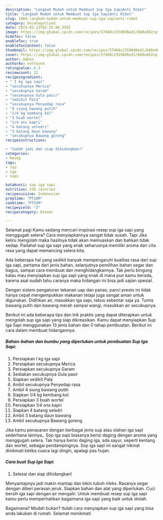 ```yaml
---
description: "Langkah Mudah untuk Membuat Sup Iga SapiAnti Ribet"
title: "Langkah Mudah untuk Membuat Sup Iga SapiAnti Ribet"
slug: 1804-langkah-mudah-untuk-membuat-sup-iga-sapianti-ribet
category: Uncategorized
date: 2023-02-13T02:35:04.359Z
image: https://img-global.cpcdn.com/recipes/57468c23590d6ed1/680x482cq70/sup-iga-sapi-foto-resep-utama.jpg
hideToc: false
enableToc: true
enableTocContent: false
thumbnail: https://img-global.cpcdn.com/recipes/57468c23590d6ed1/680x482cq70/sup-iga-sapi-foto-resep-utama.jpg
cover: https://img-global.cpcdn.com/recipes/57468c23590d6ed1/680x482cq70/sup-iga-sapi-foto-resep-utama.jpg
author: Admin
authorAv: notfound
ratingvalue: 4.3
reviewcount: 22
recipeingredient:
- " I kg iga sapi"
- "secukupnya Merica"
- "secukupnya Garam"
- "secukupnya Gula pasir"
- "sedikit Pala"
- "secukupnya Penyedap rasa"
- "4 siung bawang putih"
- "1/4 kg kembang kol"
- "3 buah wortel"
- "1/4 ons kapri"
- "4 batang seledri"
- "3 batang daun bawang"
- "secukupnya Bawang goreng"
recipeinstructions:

- "Sudah jadi dan siap dihidangkan!"
categories:
- Resep
tags:
- sup
- iga
- sapi

katakunci: sup iga sapi 
nutrition: 250 calories
recipecuisine: Indonesian
preptime: "PT16M"
cooktime: "PT32M"
recipeyield: "3"
recipecategory: Dinner

---
```



Selamat pagi Kamu sedang mencari inspirasi resep sup iga sapi yang menggugah selera? Cara menyiapkannya sangat tidak susah. Tapi Jika keliru mengolah maka hasilnya tidak akan memuaskan dan bahkan tidak sedap. Padahal sup iga sapi yang enak seharusnya memiliki aroma dan cita rasa yang dapat memancing selera kita.


Ada beberapa hal yang sedikit banyak mempengaruhi kualitas rasa dari sup iga sapi, pertama dari jenis bahan, selanjutnya pemilihan bahan segar dan bagus, sampai cara membuat dan menghidangkannya. Tak perlu bingung kalau mau menyiapkan sup iga sapi yang enak di mana pun kamu berada, karena asal sudah tahu caranya maka hidangan ini bisa jadi sajian spesial.

Dengan sistem pengaturan tekanan uap dan panas, panci presto ini tidak hanya cepat mengempukkan makanan tetapi juga sangat aman untuk digunakan. Didihkan air, masukkan iga sapi, rebus sebentar saja ya. Tumis bawang putih dan bawang merah sampai wangi, masukkan air secukupnya.


Berikut ini ada beberapa tips dan trik praktis yang dapat diterapkan untuk mengolah sup iga sapi yang siap dikreasikan. Kamu dapat menyiapkan Sup Iga Sapi menggunakan 13 jenis bahan dan 0 tahap pembuatan. Berikut ini cara dalam membuat hidangannya.

<!--inarticleads1-->

##### Bahan-bahan dan bumbu yang diperlukan untuk pembuatan Sup Iga Sapi:

1. Persiapkan  I kg iga sapi
1. Persiapkan secukupnya Merica
1. Persiapkan secukupnya Garam
1. Sediakan secukupnya Gula pasir
1. Siapkan sedikit Pala
1. Ambil secukupnya Penyedap rasa
1. Ambil 4 siung bawang putih
1. Siapkan 1/4 kg kembang kol
1. Persiapkan 3 buah wortel
1. Persiapkan 1/4 ons kapri
1. Siapkan 4 batang seledri
1. Ambil 3 batang daun bawang
1. Ambil secukupnya Bawang goreng


Jika kamu penasaran dengan berbagai jenis sup atau olahan iga sapi sederhana lainnya,. Sop iga sapi biasanya berisi daging dengan aroma yang menggugah selera. Tak hanya berisi daging iga, ada sayur, seperti kentang dan wortel, sebagai pendampingnya. Sop iga sapi ini sangat nikmat dinikmati ketika cuaca lagi dingin, apalagi pas hujan. 

<!--inarticleads2-->

##### Cara buat Sup Iga Sapi:


1. Selesai dan siap dihidangkan!

Menyantapnya jadi makin mantap dan bikin tubuh rileks. Rasanya segar dengan diberi perasan jeruk. Siapkan bahan dan alat yang diperlukan. Cuci bersih iga sapi dengan air mengalir. Untuk membuat resep sup iga sapi kamu perlu memperhatikan bagaimana iga sapi yang baik untuk diolah. 

Bagaimana? Mudah bukan? Itulah cara menyiapkan sup iga sapi yang bisa anda lakukan di rumah. Selamat menikmati
